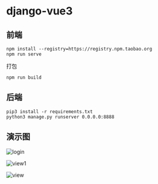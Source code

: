 # django-vue3

## 前端

```
npm install --registry=https://registry.npm.taobao.org
npm run serve
```

打包

```
npm run build
```


## 后端

```
pip3 install -r requirements.txt
python3 manage.py runserver 0.0.0.0:8888

```

## 演示图

![login](https://gitee.com/BreezeGently/django-vue3/blob/master/readme-pic/login.png)



![view1](E:\django-vue3\django-vue3\readme-pic\view1.jpg)



![view](E:\django-vue3\django-vue3\readme-pic\view.jpg)
